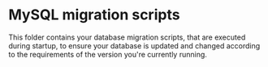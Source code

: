 
# MySQL migration scripts

This folder contains your database migration scripts, that are executed during startup, to ensure your
database is updated and changed according to the requirements of the version you're currently running.
